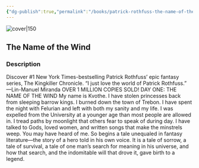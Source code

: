 ```yaml
---
{"dg-publish":true,"permalink":"/books/patrick-rothfuss-the-name-of-the-wind/","title":"\"The Name of the Wind\"","tags":["Fantasy"]}
---
```




![cover|150](http://books.google.com/books/content?id=OlmJEAAAQBAJ&printsec=frontcover&img=1&zoom=1&edge=curl&source=gbs_api)

## The Name of the Wind

### Description

Discover #1 New York Times-bestselling Patrick Rothfuss’ epic fantasy series, The Kingkiller Chronicle. “I just love the world of Patrick Rothfuss.” —Lin-Manuel Miranda OVER 1 MILLION COPIES SOLD! DAY ONE: THE NAME OF THE WIND My name is Kvothe. I have stolen princesses back from sleeping barrow kings. I burned down the town of Trebon. I have spent the night with Felurian and left with both my sanity and my life. I was expelled from the University at a younger age than most people are allowed in. I tread paths by moonlight that others fear to speak of during day. I have talked to Gods, loved women, and written songs that make the minstrels weep. You may have heard of me. So begins a tale unequaled in fantasy literature—the story of a hero told in his own voice. It is a tale of sorrow, a tale of survival, a tale of one man’s search for meaning in his universe, and how that search, and the indomitable will that drove it, gave birth to a legend.
```